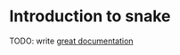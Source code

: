 # Introduction to snake

TODO: write [great documentation](http://jacobian.org/writing/great-documentation/what-to-write/)
